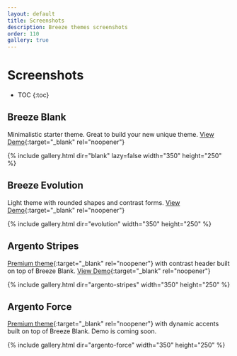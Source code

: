 ```yaml
---
layout: default
title: Screenshots
description: Breeze themes screenshots
order: 110
gallery: true
---
```


# Screenshots

* TOC
{:toc}

## Breeze Blank

Minimalistic starter theme. Great to build your new unique theme. [View Demo](https://breeze.swissupdemo.com/breeze_blank/){:target="_blank" rel="noopener"}

{% include gallery.html dir="blank" lazy=false width="350" height="250" %}

## Breeze Evolution

Light theme with rounded shapes and contrast forms. [View Demo](https://breeze.swissupdemo.com/breeze_evolution/){:target="_blank" rel="noopener"}

{% include gallery.html dir="evolution" width="350" height="250" %}

## Argento Stripes

[Premium theme](https://argentotheme.com/order/){:target="_blank" rel="noopener"}
with contrast header built on top of Breeze Blank.
[View Demo](https://argento-breeze-m2.swissupdemo.com/stripes_breeze/){:target="_blank" rel="noopener"}

{% include gallery.html dir="argento-stripes" width="350" height="250" %}

## Argento Force

[Premium theme](https://argentotheme.com/order/){:target="_blank" rel="noopener"}
with dynamic accents built on top of Breeze Blank. Demo is coming soon.

{% include gallery.html dir="argento-force" width="350" height="250" %}
